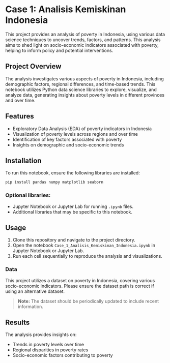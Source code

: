 
# Case 1: Analisis Kemiskinan Indonesia

This project provides an analysis of poverty in Indonesia, using various data science techniques to uncover trends, factors, and patterns. This analysis aims to shed light on socio-economic indicators associated with poverty, helping to inform policy and potential interventions.

## Project Overview

The analysis investigates various aspects of poverty in Indonesia, including demographic factors, regional differences, and time-based trends. This notebook utilizes Python data science libraries to explore, visualize, and analyze data, generating insights about poverty levels in different provinces and over time.

## Features

- Exploratory Data Analysis (EDA) of poverty indicators in Indonesia
- Visualization of poverty levels across regions and over time
- Identification of key factors associated with poverty
- Insights on demographic and socio-economic trends

## Installation

To run this notebook, ensure the following libraries are installed:

```bash
pip install pandas numpy matplotlib seaborn
```

### Optional libraries:

- Jupyter Notebook or Jupyter Lab for running `.ipynb` files.
- Additional libraries that may be specific to this notebook.

## Usage

1. Clone this repository and navigate to the project directory.
2. Open the notebook `Case_1_Analisis_Kemiskinan_Indonesia.ipynb` in Jupyter Notebook or Jupyter Lab.
3. Run each cell sequentially to reproduce the analysis and visualizations.

### Data

This project utilizes a dataset on poverty in Indonesia, covering various socio-economic indicators. Please ensure the dataset path is correct if using an alternative dataset.

> **Note:** The dataset should be periodically updated to include recent information.

## Results

The analysis provides insights on:

- Trends in poverty levels over time
- Regional disparities in poverty rates
- Socio-economic factors contributing to poverty